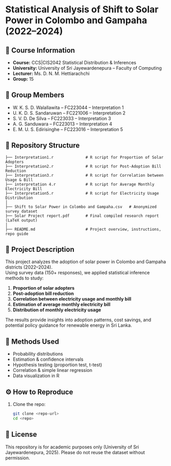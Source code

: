 # Statistical Analysis of Shift to Solar Power in Colombo and Gampaha (2022–2024)

## 📘 Course Information
- **Course:** CCS|CIS2042 Statistical Distribution & Inferences  
- **University:** University of Sri Jayewardenepura – Faculty of Computing  
- **Lecturer:** Ms. D. N. M. Hettiarachchi  
- **Group:** 15  

## 👥 Group Members
- W. K. S. D. Walallawita – FC223044 – Interpretation 1  
- U. K. D. S. Sandaruwan – FC221006 – Interpretation 2  
- S. V. D. De Silva – FC223033 – Interpretation 3  
- A. G. Sanduwara – FC223013 – Interpretation 4  
- E. M. U. S. Edirisinghe – FC223016 – Interpretation 5  

## 📂 Repository Structure
```.
├── Interpretation1.r              # R script for Proportion of Solar Adopters
├── Interpretation2.r              # R script for Post-Adoption Bill Reduction
├── Interpretation3.r              # R script for Correlation between Usage & Bill
├── interpretation 4.r             # R script for Average Monthly Electricity Bill
├── Interpretation5.r              # R script for Electricity Usage Distribution
│
├── Shift to Solar Power in Colombo and Gampaha.csv   # Anonymized survey dataset
├── Solar Project report.pdf       # Final compiled research report (LaTeX output)
│
├── README.md                      # Project overview, instructions, repo guide
```

## 📝 Project Description
This project analyzes the adoption of solar power in Colombo and Gampaha districts (2022–2024).  
Using survey data (150+ responses), we applied statistical inference methods to study:  

1. **Proportion of solar adopters**  
2. **Post-adoption bill reduction**  
3. **Correlation between electricity usage and monthly bill**  
4. **Estimation of average monthly electricity bill**  
5. **Distribution of monthly electricity usage**  

The results provide insights into adoption patterns, cost savings, and potential policy guidance for renewable energy in Sri Lanka.

## 🔬 Methods Used
- Probability distributions  
- Estimation & confidence intervals  
- Hypothesis testing (proportion test, t-test)  
- Correlation & simple linear regression  
- Data visualization in R  

## ⚙️ How to Reproduce
1. Clone the repo:
   ```bash
   git clone <repo-url>
   cd <repo>


## 🌱 License

This repository is for academic purposes only (University of Sri Jayewardenepura, 2025).
Please do not reuse the dataset without permission.

